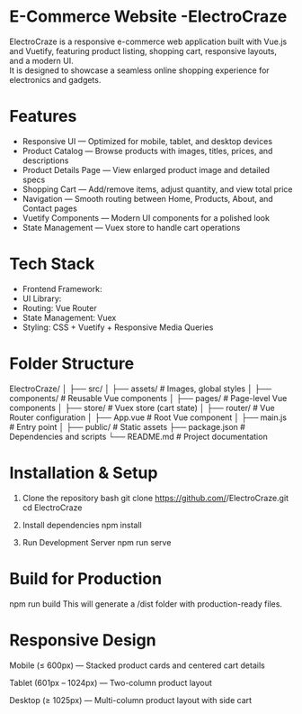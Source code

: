 #  E-Commerce Website -ElectroCraze 
ElectroCraze is a responsive e-commerce web application built with Vue.js and Vuetify, featuring product listing, shopping cart, responsive layouts, and a modern UI.  
It is designed to showcase a seamless online shopping experience for electronics and gadgets.

# Features
- Responsive UI — Optimized for mobile, tablet, and desktop devices
- Product Catalog — Browse products with images, titles, prices, and descriptions
- Product Details Page — View enlarged product image and detailed specs
- Shopping Cart — Add/remove items, adjust quantity, and view total price
- Navigation — Smooth routing between Home, Products, About, and Contact pages
- Vuetify Components — Modern UI components for a polished look
- State Management — Vuex store to handle cart operations


# Tech Stack
- Frontend Framework:
- UI Library:
- Routing: Vue Router
- State Management: Vuex
- Styling: CSS + Vuetify + Responsive Media Queries


# Folder Structure
ElectroCraze/
│
├── src/
│ ├── assets/ # Images, global styles
│ ├── components/ # Reusable Vue components
│ ├── pages/ # Page-level Vue components
│ ├── store/ # Vuex store (cart state)
│ ├── router/ # Vue Router configuration
│ ├── App.vue # Root Vue component
│ ├── main.js # Entry point
│
├── public/ # Static assets
├── package.json # Dependencies and scripts
└── README.md # Project documentation


# Installation & Setup

1. Clone the repository
      bash
      git clone https://github.com/<your-username>/ElectroCraze.git
      cd ElectroCraze

2. Install dependencies
      npm install

3. Run Development Server
       npm run serve


# Build for Production

npm run build
This will generate a /dist folder with production-ready files.


# Responsive Design
Mobile (≤ 600px) — Stacked product cards and centered cart details

Tablet (601px – 1024px) — Two-column product layout

Desktop (≥ 1025px) — Multi-column product layout with side cart
